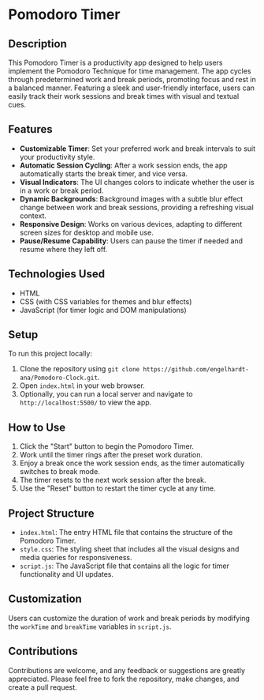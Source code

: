 # Pomodoro Timer

## Description
This Pomodoro Timer is a productivity app designed to help users implement the Pomodoro Technique for time management. The app cycles through predetermined work and break periods, promoting focus and rest in a balanced manner. Featuring a sleek and user-friendly interface, users can easily track their work sessions and break times with visual and textual cues.

## Features
- **Customizable Timer**: Set your preferred work and break intervals to suit your productivity style.
- **Automatic Session Cycling**: After a work session ends, the app automatically starts the break timer, and vice versa.
- **Visual Indicators**: The UI changes colors to indicate whether the user is in a work or break period.
- **Dynamic Backgrounds**: Background images with a subtle blur effect change between work and break sessions, providing a refreshing visual context.
- **Responsive Design**: Works on various devices, adapting to different screen sizes for desktop and mobile use.
- **Pause/Resume Capability**: Users can pause the timer if needed and resume where they left off.

## Technologies Used
- HTML
- CSS (with CSS variables for themes and blur effects)
- JavaScript (for timer logic and DOM manipulations)

## Setup
To run this project locally:
1. Clone the repository using `git clone https://github.com/engelhardt-ana/Pomodoro-Clock.git`.
2. Open `index.html` in your web browser.
3. Optionally, you can run a local server and navigate to `http://localhost:5500/` to view the app.

## How to Use
1. Click the "Start" button to begin the Pomodoro Timer.
2. Work until the timer rings after the preset work duration.
3. Enjoy a break once the work session ends, as the timer automatically switches to break mode.
4. The timer resets to the next work session after the break.
5. Use the "Reset" button to restart the timer cycle at any time.

## Project Structure
- `index.html`: The entry HTML file that contains the structure of the Pomodoro Timer.
- `style.css`: The styling sheet that includes all the visual designs and media queries for responsiveness.
- `script.js`: The JavaScript file that contains all the logic for timer functionality and UI updates.

## Customization
Users can customize the duration of work and break periods by modifying the `workTime` and `breakTime` variables in `script.js`.

## Contributions
Contributions are welcome, and any feedback or suggestions are greatly appreciated. Please feel free to fork the repository, make changes, and create a pull request.


